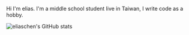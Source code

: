 Hi I'm elias.
I'm a middle school student live in Taiwan, I write code as a hobby.

![eliaschen's GitHub stats](https://github-readme-stats.vercel.app/api?username=chenelias&show_icons=true&theme=transparent)

